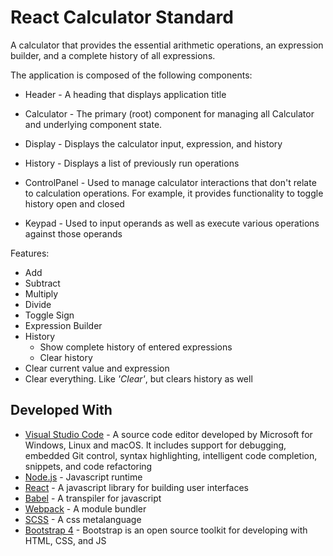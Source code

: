 # React Calculator Standard

A calculator that provides the essential arithmetic operations, an expression builder, and a complete history of all expressions.

The application is composed of the following components:

* Header - A heading that displays application title

* Calculator - The primary (root) component for managing all Calculator and underlying component state.

* Display - Displays the calculator input, expression, and history

* History - Displays a list of previously run operations

* ControlPanel - Used to manage calculator interactions that don't relate to calculation operations. For example, it provides functionality to toggle history open and closed

* Keypad - Used to input operands as well as execute various operations against those operands

Features:

* Add
* Subtract
* Multiply
* Divide
* Toggle Sign
* Expression Builder
* History
  * Show complete history of entered expressions
  * Clear history
* Clear current value and expression
* Clear everything. Like _'Clear'_, but clears history as well


## Developed With

* [Visual Studio Code](https://code.visualstudio.com/) - A source code editor developed by Microsoft for Windows, Linux and macOS. It includes support for debugging, embedded Git control, syntax highlighting, intelligent code completion, snippets, and code refactoring
* [Node.js](https://nodejs.org/en/) - Javascript runtime
* [React](https://reactjs.org/) - A javascript library for building user interfaces
* [Babel](https://babeljs.io/) - A transpiler for javascript
* [Webpack](https://webpack.js.org/) - A module bundler
* [SCSS](http://sass-lang.com/) - A css metalanguage
* [Bootstrap 4](https://getbootstrap.com/) - Bootstrap is an open source toolkit for developing with HTML, CSS, and JS
